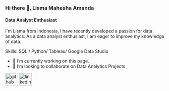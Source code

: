 ### Hi there 👋, Lisma Mahesha Amanda
#### Data Analyst Enthusiast

I'm Lisma from Indonesia, I have recently developed a passion for data analytics. As a data analyst enthusiast, I am eager to improve my knowledge of data.

Skills: SQL / Python/ Tableau/ Google Data Studio

- 🔭 I’m currently working on this page. 
- 👯 I’m looking to collaborate on Data Analytics Projects 


[<img src='https://cdn.jsdelivr.net/npm/simple-icons@3.0.1/icons/github.svg' alt='github' height='40'>](https://github.com/lismahesha)  [<img src='https://cdn.jsdelivr.net/npm/simple-icons@3.0.1/icons/linkedin.svg' alt='linkedin' height='40'>](https://www.linkedin.com/in/lismahesha/)  

